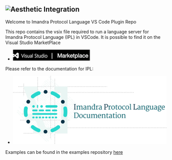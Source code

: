 
![Aesthetic Integration](https://storage.googleapis.com/imandra-assets/images/github/vs_code_plug_head.svg)
---
Welcome to Imandra Protocol Language VS Code Plugin Repo

This repo contains the vsix file required to run a language server for Imandra Protocol Language (IPL) in VSCode. It is possible to find it on the Visual Studio MarketPlace
- [![](vsmp.png)](https://marketplace.visualstudio.com/items?itemName=aestheticintegration.ipl-vscode)

Please refer to the documentation for IPL:
- [![](ipldoc.svg)](https://docs.imandra.ai/ipl/)

Examples can be found in the examples repository [here](https://github.com/AestheticIntegration/ipl-examples)

